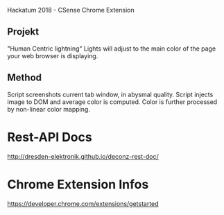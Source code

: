Hackatum 2018 - CSense Chrome Extension 

## Projekt
"Human Centric lightning"
Lights will adjust to the main color of the page your web browser is displaying.

## Method
Script screenshots current tab window, in abysmal quality.
Script injects image to DOM and average color is computed.
Color is further processed by non-linear color mapping.

# Rest-API Docs
http://dresden-elektronik.github.io/deconz-rest-doc/

# Chrome Extension Infos
https://developer.chrome.com/extensions/getstarted
